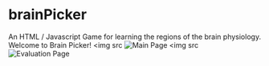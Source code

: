# brainPicker
An HTML / Javascript Game for learning the regions of the brain physiology.
Welcome to Brain Picker!
<img src ![Main Page](https://raw.githubusercontent.com/SBUtltmedia/brainPicker/jsonToButtonBankRedux/gitImages/main.png)
<img src ![Evaluation Page](https://raw.githubusercontent.com/SBUtltmedia/brainPicker/jsonToButtonBankRedux/gitImages/evaluation.png)

